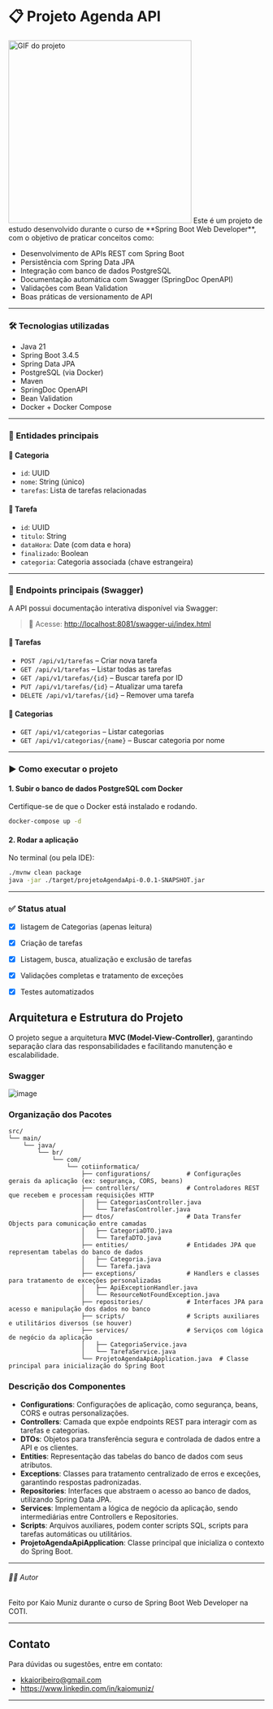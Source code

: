 
# 📋 Projeto Agenda API
<img src="https://media4.giphy.com/media/v1.Y2lkPTc5MGI3NjExbTZhYnZyNm56cG1kZ3FhMjZzNGptbHAzMWJ4eGM0N3Z2cmplZHB5ciZlcD12MV9pbnRlcm5hbF9naWZfYnlfaWQmY3Q9Zw/sAc0FGbH4gg62vIRuL/giphy.gif" alt="GIF do projeto" width="360">
Este é um projeto de estudo desenvolvido durante o curso de **Spring Boot Web Developer**, com o objetivo de praticar conceitos como:

- Desenvolvimento de APIs REST com Spring Boot  
- Persistência com Spring Data JPA  
- Integração com banco de dados PostgreSQL  
- Documentação automática com Swagger (SpringDoc OpenAPI)  
- Validações com Bean Validation  
- Boas práticas de versionamento de API  

---

### 🛠 Tecnologias utilizadas

- Java 21  
- Spring Boot 3.4.5  
- Spring Data JPA  
- PostgreSQL (via Docker)  
- Maven  
- SpringDoc OpenAPI  
- Bean Validation  
- Docker + Docker Compose  

---

### 🧪 Entidades principais

#### 📁 Categoria

- `id`: UUID  
- `nome`: String (único)  
- `tarefas`: Lista de tarefas relacionadas  

#### 📝 Tarefa

- `id`: UUID  
- `titulo`: String  
- `dataHora`: Date (com data e hora)  
- `finalizado`: Boolean  
- `categoria`: Categoria associada (chave estrangeira)  

---

### 🔄 Endpoints principais (Swagger)

A API possui documentação interativa disponível via Swagger:

> 🔗 Acesse: [http://localhost:8081/swagger-ui/index.html](http://localhost:8081/swagger-ui/index.html)

#### 🧾 Tarefas

- `POST /api/v1/tarefas` – Criar nova tarefa  
- `GET /api/v1/tarefas` – Listar todas as tarefas  
- `GET /api/v1/tarefas/{id}` – Buscar tarefa por ID  
- `PUT /api/v1/tarefas/{id}` – Atualizar uma tarefa  
- `DELETE /api/v1/tarefas/{id}` – Remover uma tarefa  

#### 📂 Categorias

- `GET /api/v1/categorias` – Listar categorias  
- `GET /api/v1/categorias/{name}` – Buscar categoria por nome  

---

### ▶️ Como executar o projeto

#### 1. Subir o banco de dados PostgreSQL com Docker

Certifique-se de que o Docker está instalado e rodando.

```bash
docker-compose up -d
```
#### 2. Rodar a aplicação

No terminal (ou pela IDE):
```bash
./mvnw clean package
java -jar ./target/projetoAgendaApi-0.0.1-SNAPSHOT.jar
```
---
### ✅ Status atual
- [x] listagem de Categorias (apenas leitura)

- [X] Criação de tarefas

- [X] Listagem, busca, atualização e exclusão de tarefas

- [X] Validações completas e tratamento de exceções

- [X] Testes automatizados


## Arquitetura e Estrutura do Projeto

O projeto segue a arquitetura **MVC (Model-View-Controller)**, garantindo separação clara das responsabilidades e facilitando manutenção e escalabilidade.

### Swagger
![image](https://github.com/user-attachments/assets/1be7f87e-eb21-4783-b817-aa8cb7c5b1a9)

### Organização dos Pacotes

```
src/
└── main/
    └── java/
        └── br/
            └── com/
                └── cotiinformatica/
                    ├── configurations/          # Configurações gerais da aplicação (ex: segurança, CORS, beans)
                    ├── controllers/             # Controladores REST que recebem e processam requisições HTTP
                    │   ├── CategoriasController.java
                    │   └── TarefasController.java
                    ├── dtos/                    # Data Transfer Objects para comunicação entre camadas
                    │   ├── CategoriaDTO.java
                    │   └── TarefaDTO.java
                    ├── entities/                # Entidades JPA que representam tabelas do banco de dados
                    │   ├── Categoria.java
                    │   └── Tarefa.java
                    ├── exceptions/              # Handlers e classes para tratamento de exceções personalizadas
                    │   ├── ApiExceptionHandler.java
                    │   └── ResourceNotFoundException.java
                    ├── repositories/            # Interfaces JPA para acesso e manipulação dos dados no banco
                    ├── scripts/                 # Scripts auxiliares e utilitários diversos (se houver)
                    ├── services/                # Serviços com lógica de negócio da aplicação
                    │   ├── CategoriaService.java
                    │   └── TarefaService.java
                    └── ProjetoAgendaApiApplication.java  # Classe principal para inicialização do Spring Boot
```

### Descrição dos Componentes

- **Configurations**: Configurações de aplicação, como segurança, beans, CORS e outras personalizações.
- **Controllers**: Camada que expõe endpoints REST para interagir com as tarefas e categorias.
- **DTOs**: Objetos para transferência segura e controlada de dados entre a API e os clientes.
- **Entities**: Representação das tabelas do banco de dados com seus atributos.
- **Exceptions**: Classes para tratamento centralizado de erros e exceções, garantindo respostas padronizadas.
- **Repositories**: Interfaces que abstraem o acesso ao banco de dados, utilizando Spring Data JPA.
- **Services**: Implementam a lógica de negócio da aplicação, sendo intermediárias entre Controllers e Repositories.
- **Scripts**: Arquivos auxiliares, podem conter scripts SQL, scripts para tarefas automáticas ou utilitários.
- **ProjetoAgendaApiApplication**: Classe principal que inicializa o contexto do Spring Boot.



---
###### 👨‍💻 Autor

Feito por Kaio Muniz durante o curso de Spring Boot Web Developer na COTI.


---

## Contato

Para dúvidas ou sugestões, entre em contato:  
- kkaioribeiro@gmail.com
- https://www.linkedin.com/in/kaiomuniz/

---
